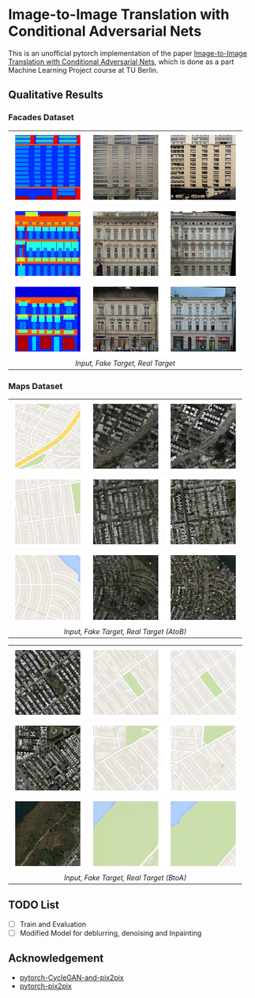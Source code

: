 # Image-to-Image Translation with Conditional Adversarial Nets

This is an unofficial pytorch implementation of the paper [Image-to-Image Translation with Conditional Adversarial Nets](https://phillipi.github.io/pix2pix/), which is done as a part Machine Learning Project course at TU Berlin.


## Qualitative Results
### Facades Dataset

<center>
  <table>
    <tr><td><img src="results/Facades_1.png"/></td></tr>
    <tr><td><img src="results/Facades_2.png"/></td></tr>
    <tr><td><img src="results/Facades_3.png"/></td></tr>
    <tr><td align="center"><em>Input, Fake Target, Real Target</em></td></tr>
  </table>
</center>

### Maps Dataset

<center>
<div>
  <table>
    <tr><td><img src="results/Maps_AtoB_1.png"/></td></tr>
    <tr><td><img src="results/Maps_AtoB_2.png"/></td></tr>
    <tr><td><img src="results/Maps_AtoB_3.png"/></td></tr>
    <tr><td align="center"><em>Input, Fake Target, Real Target (AtoB)</em></td></tr>
  </table>
  <table>
    <tr><td><img src="results/Maps_BtoA_1.png"/></td></tr>
    <tr><td><img src="results/Maps_BtoA_2.png"/></td></tr>
    <tr><td><img src="results/Maps_BtoA_3.png"/></td></tr>
    <tr><td align="center"><em>Input, Fake Target, Real Target (BtoA)</em></td></tr>
  </table>
</div>
</center>

## TODO List

- [ ] Train and Evaluation
- [ ] Modified Model for deblurring, denoising and Inpainting 

## Acknowledgement
- [pytorch-CycleGAN-and-pix2pix](https://github.com/junyanz/pytorch-CycleGAN-and-pix2pix)
- [pytorch-pix2pix](https://github.com/znxlwm/pytorch-pix2pix)
